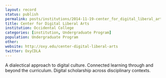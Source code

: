```yaml
---
layout: record
status: publish
permalink: posts/institutions/2014-11-19-center_for_digital_liberal_arts
title: Center for Digital Liberal Arts
institution: Occidental College
categories: [institution, Undergraduate Program]
population: Undergraduate Program
other:
website: http://oxy.edu/center-digital-liberal-arts
twitter: OxyCDLA
---
```


A dialectical approach to digital culture. Connected learning through and beyond the curriculum. Digital scholarship across disciplinary contexts.
